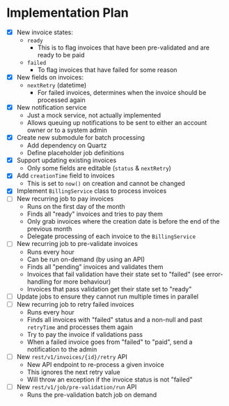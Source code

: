 # Implementation Plan

- [x] New invoice states:
    - `ready`
        - This is to flag invoices that have been pre-validated and are ready to be paid
    - `failed`
        - To flag invoices that have failed for some reason
- [x] New fields on invoices:
    - `nextRetry` (datetime)
        - For failed invoices, determines when the invoice should be processed again
- [x] New notification service
    - Just a mock service, not actually implemented
    - Allows queuing up notifications to be sent to either an account owner or to a system admin
- [x] Create new submodule for batch processing
    - Add dependency on Quartz
    - Define placeholder job definitions
- [x] Support updating existing invoices
    - Only some fields are editable (`status` & `nextRetry`)
- [x] Add `creationTime` field to invoices
    - This is set to `now()` on creation and cannot be changed
- [x] Implement `BillingService` class to process invoices
- [ ] New recurring job to pay invoices
    - Runs on the first day of the month
    - Finds all "ready" invoices and tries to pay them
    - Only grab invoices where the creation date is before the end of the previous month
    - Delegate processing of each invoice to the `BillingService`
- [ ] New recurring job to pre-validate invoices
    - Runs every hour
    - Can be run on-demand (by using an API)
    - Finds all "pending" invoices and validates them
    - Invoices that fail validation have their state set to "failed" (see error-handling for more behaviour)
    - Invoices that pass validation get their state set to "ready"
- [ ] Update jobs to ensure they cannot run multiple times in parallel
- [ ] New recurring job to retry failed invoices
    - Runs every hour
    - Finds all invoices with "failed" status and a non-null and past `retryTime` and processes them again
    - Try to pay the invoice if validations pass
    - When a failed invoice goes from "failed" to "paid", send a notification to the admin
- [ ] New `rest/v1/invoices/{id}/retry` API
    - New API endpoint to re-process a given invoice
    - This ignores the next retry value
    - Will throw an exception if the invoice status is not "failed"
- [ ] New `rest/v1/job/pre-validation/run` API
    - Runs the pre-validation batch job on demand
